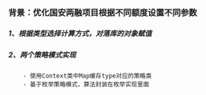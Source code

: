 ### 背景：优化国安两融项目根据不同额度设置不同参数

##### 1、根据类型选择计算方式，对落库的对象赋值
##### 2、两个策略模式实现
```text 
    - 使用Context类中Map缓存type对应的策略类
    - 基于枚举策略模式，算法封装在枚举实现里面
```